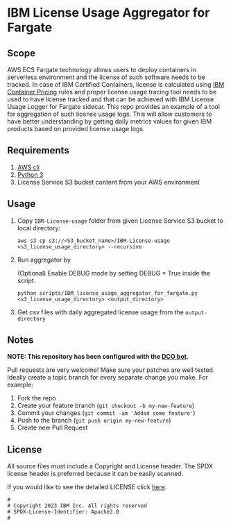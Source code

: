 # IBM License Usage Aggregator for Fargate

## Scope

AWS ECS Fargate technology allows users to deploy containers in serverless environment and the license of such software needs to be tracked.
In case of IBM Certified Containers, license is calculated using [IBM Container Pricing](https://www.ibm.com/software/passportadvantage/containerlicenses.html)
rules and proper license usage tracing tool needs to be used to have license
tracked and that can be achieved with IBM License Usage Logger for Fargate sidecar.
This repo provides an example of a tool for aggregation of such license usage logs.
This will allow customers to have better understanding by getting daily metrics values for given IBM products based on provided license usage logs.

## Requirements

1. [AWS cli](https://docs.aws.amazon.com/cli/latest/userguide/getting-started-install.html)
2. [Python 3](https://www.python.org/downloads/)
3. License Service S3 bucket content from your AWS environment

## Usage

1. Copy `IBM-License-usage` folder from given License Service S3 bucket to local directory:

   ```aws s3 cp s3://<S3_bucket_name>/IBM-License-usage <s3_license_usage_directory> --recursive```

1. Run aggregator by

   (Optional) Enable DEBUG mode by setting DEBUG = True inside the script.

   ```python scripts/IBM_license_usage_aggregator_for_fargate.py <s3_license_usage_directory> <output_directory>```

1. Get csv files with daily aggregated license usage from the `output-directory`

## Notes

**NOTE: This repository has been configured with the [DCO bot](https://github.com/probot/dco).**

Pull requests are very welcome! Make sure your patches are well tested.
Ideally create a topic branch for every separate change you make. For
example:

1. Fork the repo
1. Create your feature branch (`git checkout -b my-new-feature`)
1. Commit your changes (`git commit -am 'Added some feature'`)
1. Push to the branch (`git push origin my-new-feature`)
1. Create new Pull Request

## License

All source files must include a Copyright and License header. The SPDX license header is
preferred because it can be easily scanned.

If you would like to see the detailed LICENSE click [here](LICENSE).

```text
#
# Copyright 2023 IBM Inc. All rights reserved
# SPDX-License-Identifier: Apache2.0
#
```
